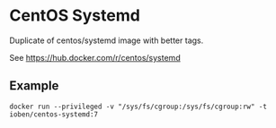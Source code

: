 CentOS Systemd
==============

Duplicate of centos/systemd image with better tags.

See https://hub.docker.com/r/centos/systemd


Example
-------

```
docker run --privileged -v "/sys/fs/cgroup:/sys/fs/cgroup:rw" -t ioben/centos-systemd:7
```

